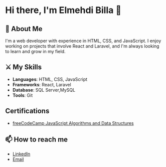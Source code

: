 # Hi there, I'm Elmehdi Billa 👋

## 🎯 About Me
I'm a web developer with experience in HTML, CSS, and JavaScript. I enjoy working on projects that involve React and Laravel, and I'm always looking to learn and grow in my field.

## ⚔️ My Skills
- **Languages**: HTML, CSS, JavaScript
- **Frameworks**: React, Laravel
- **Database**: SQL Server,MySQL
- **Tools**: Git
## Certifications
- [freeCodeCamp JavaScript Algorithms and Data Structures](https://www.freecodecamp.org/certification/fcc73b75199-9014-43b0-8dac-2312123c4cad/javascript-algorithms-and-data-structures-v8)
  
## 📫 How to reach me
- [LinkedIn](https://www.linkedin.com/in/elmehdi-billa-3b44a716b/)
- [Email](mailto:billamehdi13@gmail.com)
